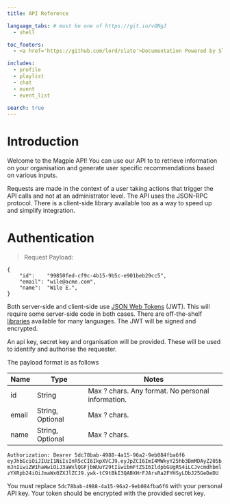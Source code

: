 ```yaml
---
title: API Reference

language_tabs: # must be one of https://git.io/vQNgJ
  - shell

toc_footers:
  - <a href='https://github.com/lord/slate'>Documentation Powered by Slate</a>

includes:
  - profile
  - playlist
  - chat
  - event
  - event_list

search: true
---
```


# Introduction

Welcome to the Magpie API! You can use our API to to retrieve information on your organisation and generate user specific recommendations
based on various inputs.

Requests are made in the context of a user taking actions that trigger the API calls and not at an administrator level.
The API uses the JSON-RPC protocol. There is a client-side library available too as a way to speed up and simplify integration.


# Authentication

> Request Payload:

```shell
{
    "id":    "99850fed-cf9c-4b15-9b5c-e901beb29cc5",
    "email": "wile@acme.com",
    "name":  "Wile E.",
}

```


Both server-side and client-side use [JSON Web Tokens](https://jwt.io/introduction/) (JWT). This will require some server-side code in both cases.
There are off-the-shelf [libraries](https://jwt.io/#libraries) available for many languages. The JWT will be signed and encrypted.

An api key, secret key and organisation will be provided. These will be used to identify and authorise the requester.

The payload format is as follows

Name | Type | Notes
--------- | ------- | -----------
id | String | Max ? chars. Any format. No personal information.
email | String, Optional | Max ? chars.
name | String, Optional | Max ? chars.


`Authorization: Bearer 5dc78bab-4988-4a15-96a2-9eb084fba6f6 eyJhbGciOiJIUzI1NiIsInR5cCI6IkpXVCJ9.eyJpZCI6ImI4MWkyY25hb3BmMDAyZ205bmJnIiwiZW1haWwiOiJ3aWxlQGFjbWUuY29tIiwibmFtZSI6IldpbGUgRS4iLCJvcmdhbmlzYXRpb24iOiJmaWx0ZXJlZCJ9.ywk-tC9tBkI3QABXHrFJArsRa2FYHSyLDbJ25GeDeDU`

<aside class="notice">
You must replace <code>5dc78bab-4988-4a15-96a2-9eb084fba6f6</code> with your personal API key.
Your token should be encrypted with the provided secret key.
</aside>
